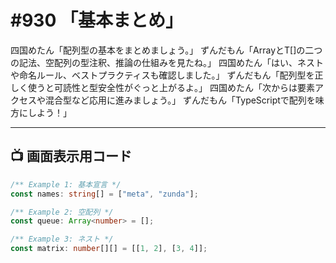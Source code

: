 # #930 「基本まとめ」

四国めたん「配列型の基本をまとめましょう。」
ずんだもん「Array<T>とT[]の二つの記法、空配列の型注釈、推論の仕組みを見たね。」
四国めたん「はい、ネストや命名ルール、ベストプラクティスも確認しました。」
ずんだもん「配列型を正しく使うと可読性と型安全性がぐっと上がるよ。」
四国めたん「次からは要素アクセスや混合型など応用に進みましょう。」
ずんだもん「TypeScriptで配列を味方にしよう！」

---

## 📺 画面表示用コード

```typescript
/** Example 1: 基本宣言 */
const names: string[] = ["meta", "zunda"];

/** Example 2: 空配列 */
const queue: Array<number> = [];

/** Example 3: ネスト */
const matrix: number[][] = [[1, 2], [3, 4]];
```
